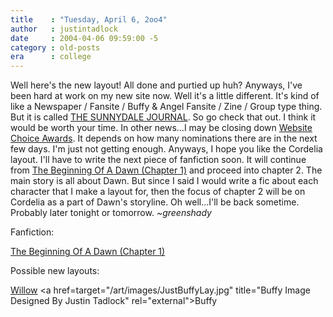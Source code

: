 ```yaml
---
title    : "Tuesday, April 6, 2oo4"
author   : justintadlock
date     : 2004-04-06 09:59:00 -5
category : old-posts
era      : college
---
```


Well here's the new layout!  All done and purtied up huh?  Anyways, I've been hard at work on my new site now.  Well it's a little different.  It's kind of like a Newspaper / Fansite / Buffy & Angel Fansite / Zine / Group type thing.  But it is called <a href="/thesunnydalejournal" title="The Sunnydale Journal" rel="external"> THE SUNNYDALE JOURNAL</a>.  So go check that out.  I think it would be worth your time.  In other news...I may be closing down <a href="/websitechoiceawards" title="Website Choice Awards" rel="external"> Website Choice Awards</a>.  It depends on how many nominations there are in the next few days.  I'm just not getting enough.  Anyways, I hope you like the Cordelia layout.  I'll have to write the next piece of fanfiction soon.  It will continue from <a href="/literature/fanfiction/TheBeginningOfADawn1.php" title="The Beginning Of A Dawn (Chapter 1) Fanfiction"> The Beginning Of A Dawn (Chapter 1)</a> and proceed into chapter 2.  The main story is all about Dawn.  But since I said I would write a fic about each character that I make a layout for, then the focus of chapter 2 will be on Cordelia as a part of Dawn's storyline.  Oh well...I'll be back sometime.  Probably later tonight or tomorrow.  <em> ~greenshady</em>

Fanfiction:

<a href="/literature/fanfiction/TheBeginningOfADawn1.php" title="The Beginning Of A Dawn (Chapter 1) Fanfiction"> The Beginning Of A Dawn (Chapter 1)</a>

Possible new layouts:

<a href="/art/images/WillowGridSunset.jpg" title="Willow Image Designed By Justin Tadlock" rel="external">Willow</a>
<a href=target="/art/images/JustBuffyLay.jpg" title="Buffy Image Designed By Justin Tadlock" rel="external">Buffy</a>
